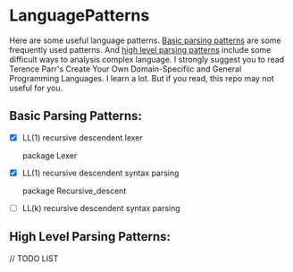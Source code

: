 # LanguagePatterns

Here are some useful language patterns. [Basic parsing patterns](#Basic-Parsing-Patterns:) are some frequently used patterns. And [high level parsing patterns](#High-Level-Parsing-Patterns:) include some difficult ways to analysis complex language. I strongly suggest you to read Terence Parr's Create Your Own Domain-Specifiic and General Programming Languages. I learn a lot. But if you read, this repo may not useful for you.

## Basic Parsing Patterns:

- [x] LL(1) recursive descendent lexer
        
    package Lexer
- [x] LL(1) recursive descendent syntax parsing
        
    package Recursive_descent
- [ ] LL(k) recursive descendent syntax parsing



## High Level Parsing Patterns:

// TODO LIST